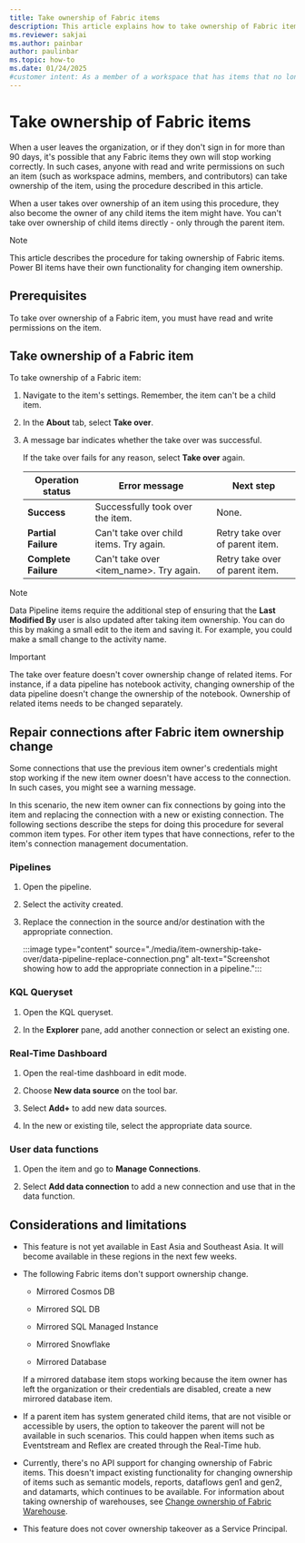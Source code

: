 ```yaml
---
title: Take ownership of Fabric items
description: This article explains how to take ownership of Fabric items when current owner credentials are no longer valid or accessible.
ms.reviewer: sakjai
ms.author: painbar
author: paulinbar
ms.topic: how-to
ms.date: 01/24/2025
#customer intent: As a member of a workspace that has items that no longer work correctly because the current owner has left the organization, I want to know how to take over ownership of such items and make other changes to get the items working again.
---
```

# Take ownership of Fabric items

When a user leaves the organization, or if they don't sign in for more than 90 days, it's possible that any Fabric items they own will stop working correctly. In such cases, anyone with read and write permissions on such an item (such as workspace admins, members, and contributors) can take ownership of the item, using the procedure described in this article.

When a user takes over ownership of an item using this procedure, they also become the owner of any child items the item might have. You can't take over ownership of child items directly - only through the parent item.

> [!NOTE]
> This article describes the procedure for taking ownership of Fabric items. Power BI items have their own functionality for changing item ownership.

## Prerequisites

To take over ownership of a Fabric item, you must have read and write permissions on the item.

## Take ownership of a Fabric item

To take ownership of a Fabric item:

1. Navigate to the item's settings. Remember, the item can't be a child item.

1. In the **About** tab, select **Take over**.

1. A message bar indicates whether the take over was successful.

   If the take over fails for any reason, select **Take over** again.

   | **Operation status** | **Error message** | **Next step** |
   |---|---|---|
   | **Success** | Successfully took over the item. | None. |
   | **Partial Failure** | Can't take over child items. Try again. | Retry take over of parent item. |
   | **Complete Failure** | Can't take over \<item_name\>. Try again. | Retry take over of parent item. |

> [!NOTE]
> Data Pipeline items require the additional step of ensuring that the **Last Modified By** user is also updated after taking item ownership. You can do this by making a small edit to the item and saving it. For example, you could make a small change to the activity name.

> [!IMPORTANT]
> The take over feature doesn't cover ownership change of related items. For instance, if a data pipeline has notebook activity, changing ownership of the data pipeline doesn't change the ownership of the notebook. Ownership of related items needs to be changed separately.

## Repair connections after Fabric item ownership change

Some connections that use the previous item owner's credentials might stop working if the new item owner doesn't have access to the connection. In such cases, you might see a warning message.

In this scenario, the new item owner can fix connections by going into the item and replacing the connection with a new or existing connection. The following sections describe the steps for doing this procedure for several common item types. For other item types that have connections, refer to the item's connection management documentation.

### Pipelines

1. Open the pipeline.

1. Select the activity created.

1. Replace the connection in the source and/or destination with the appropriate connection.

   :::image type="content" source="./media/item-ownership-take-over/data-pipeline-replace-connection.png" alt-text="Screenshot showing how to add the appropriate connection in a pipeline.":::

### KQL Queryset

1. Open the KQL queryset.

1. In the **Explorer** pane, add another connection or select an existing one.

### Real-Time Dashboard

1. Open the real-time dashboard in edit mode.

1. Choose **New data source** on the tool bar.
 
1. Select **Add+** to add new data sources.

1. In the new or existing tile, select the appropriate data source.

### User data functions

1. Open the item and go to **Manage Connections**.

1. Select **Add data connection** to add a new connection and use that in the data function.

## Considerations and limitations

* This feature is not yet available in East Asia and Southeast Asia. It will become available in these regions in the next few weeks.
* The following Fabric items don't support ownership change.

   * Mirrored Cosmos DB

  * Mirrored SQL DB

  * Mirrored SQL Managed Instance

  * Mirrored Snowflake

  * Mirrored Database

   If a mirrored database item stops working because the item owner has left the organization or their credentials are disabled, create a new mirrored database item.

* If a parent item has system generated child items, that are not visible or accessible by users, the option to takeover the parent will not be available in such scenarios. This could happen when items such as Eventstream and Reflex are created through the Real-Time hub.
* Currently, there's no API support for changing ownership of Fabric items. This doesn't impact existing functionality for changing ownership of items such as semantic models, reports, dataflows gen1 and gen2, and datamarts, which continues to be available. For information about taking ownership of warehouses, see [Change ownership of Fabric Warehouse](/fabric/data-warehouse/change-ownership).
* This feature does not cover ownership takeover as a Service Principal.
